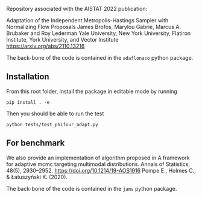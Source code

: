 Repository associated with the AISTAT 2022 publication:

 Adaptation of the Independent Metropolis-Hastings Sampler with Normalizing Flow Proposals
 James Brofos, Marylou Gabrie, Marcus A. Brubaker and Roy Lederman 
 Yale University, New York University, Flatiron Institute, York University, and  Vector Institute 
 https://arxiv.org/abs/2110.13216 


The back-bone of the code is contained in the ``adaflonaco`` python package. 

## Installation

From this root folder, install the package in editable mode by running
```
pip install . -e
```

Then you should be able to run the test
```
python tests/test_phifour_adapt.py
```

## For benchmark

We also provide an implementation of algorithm proposed in 
A framework for adaptive mcmc targeting multimodal distributions. Annals of Statistics, 48(5), 2930–2952. https://doi.org/10.1214/19-AOS1916
Pompe E., Holmes C., & Łatuszyński K. (2020). 

The back-bone of the code is contained in the ``jams`` python package. 

